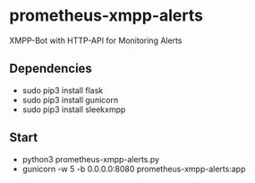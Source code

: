 # prometheus-xmpp-alerts
XMPP-Bot with HTTP-API for Monitoring Alerts

## Dependencies
- sudo pip3 install flask
- sudo pip3 install gunicorn
- sudo pip3 install sleekxmpp

## Start
- python3 prometheus-xmpp-alerts.py
- gunicorn -w 5 -b 0.0.0.0:8080 prometheus-xmpp-alerts:app